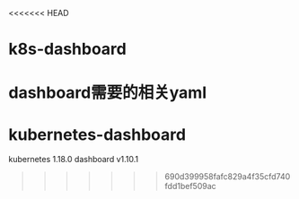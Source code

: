 <<<<<<< HEAD
# k8s-dashboard
dashboard需要的相关yaml
=======
# kubernetes-dashboard
kubernetes 1.18.0 dashboard v1.10.1
>>>>>>> 690d399958fafc829a4f35cfd740fdd1bef509ac
